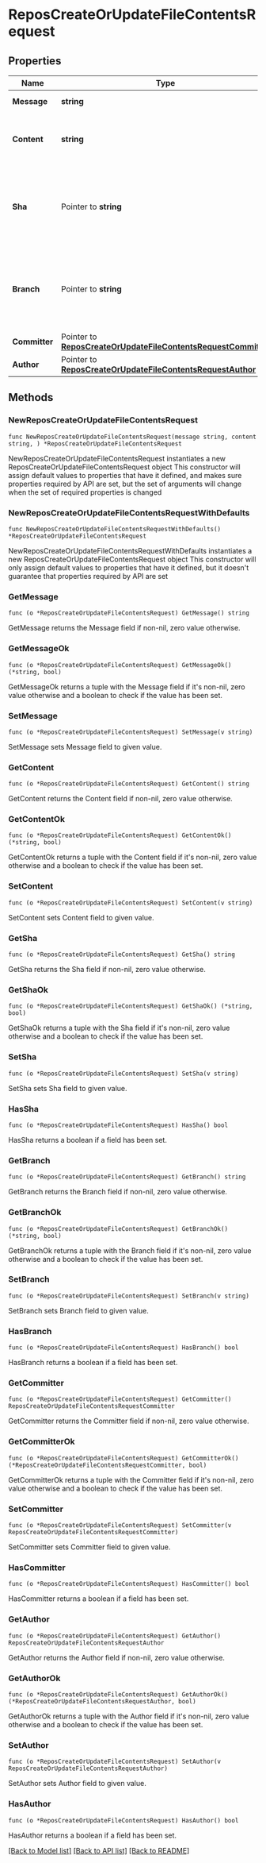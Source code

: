 # ReposCreateOrUpdateFileContentsRequest

## Properties

Name | Type | Description | Notes
------------ | ------------- | ------------- | -------------
**Message** | **string** | The commit message. | 
**Content** | **string** | The new file content, using Base64 encoding. | 
**Sha** | Pointer to **string** | **Required if you are updating a file**. The blob SHA of the file being replaced. | [optional] 
**Branch** | Pointer to **string** | The branch name. Default: the repository’s default branch (usually &#x60;master&#x60;) | [optional] 
**Committer** | Pointer to [**ReposCreateOrUpdateFileContentsRequestCommitter**](ReposCreateOrUpdateFileContentsRequestCommitter.md) |  | [optional] 
**Author** | Pointer to [**ReposCreateOrUpdateFileContentsRequestAuthor**](ReposCreateOrUpdateFileContentsRequestAuthor.md) |  | [optional] 

## Methods

### NewReposCreateOrUpdateFileContentsRequest

`func NewReposCreateOrUpdateFileContentsRequest(message string, content string, ) *ReposCreateOrUpdateFileContentsRequest`

NewReposCreateOrUpdateFileContentsRequest instantiates a new ReposCreateOrUpdateFileContentsRequest object
This constructor will assign default values to properties that have it defined,
and makes sure properties required by API are set, but the set of arguments
will change when the set of required properties is changed

### NewReposCreateOrUpdateFileContentsRequestWithDefaults

`func NewReposCreateOrUpdateFileContentsRequestWithDefaults() *ReposCreateOrUpdateFileContentsRequest`

NewReposCreateOrUpdateFileContentsRequestWithDefaults instantiates a new ReposCreateOrUpdateFileContentsRequest object
This constructor will only assign default values to properties that have it defined,
but it doesn't guarantee that properties required by API are set

### GetMessage

`func (o *ReposCreateOrUpdateFileContentsRequest) GetMessage() string`

GetMessage returns the Message field if non-nil, zero value otherwise.

### GetMessageOk

`func (o *ReposCreateOrUpdateFileContentsRequest) GetMessageOk() (*string, bool)`

GetMessageOk returns a tuple with the Message field if it's non-nil, zero value otherwise
and a boolean to check if the value has been set.

### SetMessage

`func (o *ReposCreateOrUpdateFileContentsRequest) SetMessage(v string)`

SetMessage sets Message field to given value.


### GetContent

`func (o *ReposCreateOrUpdateFileContentsRequest) GetContent() string`

GetContent returns the Content field if non-nil, zero value otherwise.

### GetContentOk

`func (o *ReposCreateOrUpdateFileContentsRequest) GetContentOk() (*string, bool)`

GetContentOk returns a tuple with the Content field if it's non-nil, zero value otherwise
and a boolean to check if the value has been set.

### SetContent

`func (o *ReposCreateOrUpdateFileContentsRequest) SetContent(v string)`

SetContent sets Content field to given value.


### GetSha

`func (o *ReposCreateOrUpdateFileContentsRequest) GetSha() string`

GetSha returns the Sha field if non-nil, zero value otherwise.

### GetShaOk

`func (o *ReposCreateOrUpdateFileContentsRequest) GetShaOk() (*string, bool)`

GetShaOk returns a tuple with the Sha field if it's non-nil, zero value otherwise
and a boolean to check if the value has been set.

### SetSha

`func (o *ReposCreateOrUpdateFileContentsRequest) SetSha(v string)`

SetSha sets Sha field to given value.

### HasSha

`func (o *ReposCreateOrUpdateFileContentsRequest) HasSha() bool`

HasSha returns a boolean if a field has been set.

### GetBranch

`func (o *ReposCreateOrUpdateFileContentsRequest) GetBranch() string`

GetBranch returns the Branch field if non-nil, zero value otherwise.

### GetBranchOk

`func (o *ReposCreateOrUpdateFileContentsRequest) GetBranchOk() (*string, bool)`

GetBranchOk returns a tuple with the Branch field if it's non-nil, zero value otherwise
and a boolean to check if the value has been set.

### SetBranch

`func (o *ReposCreateOrUpdateFileContentsRequest) SetBranch(v string)`

SetBranch sets Branch field to given value.

### HasBranch

`func (o *ReposCreateOrUpdateFileContentsRequest) HasBranch() bool`

HasBranch returns a boolean if a field has been set.

### GetCommitter

`func (o *ReposCreateOrUpdateFileContentsRequest) GetCommitter() ReposCreateOrUpdateFileContentsRequestCommitter`

GetCommitter returns the Committer field if non-nil, zero value otherwise.

### GetCommitterOk

`func (o *ReposCreateOrUpdateFileContentsRequest) GetCommitterOk() (*ReposCreateOrUpdateFileContentsRequestCommitter, bool)`

GetCommitterOk returns a tuple with the Committer field if it's non-nil, zero value otherwise
and a boolean to check if the value has been set.

### SetCommitter

`func (o *ReposCreateOrUpdateFileContentsRequest) SetCommitter(v ReposCreateOrUpdateFileContentsRequestCommitter)`

SetCommitter sets Committer field to given value.

### HasCommitter

`func (o *ReposCreateOrUpdateFileContentsRequest) HasCommitter() bool`

HasCommitter returns a boolean if a field has been set.

### GetAuthor

`func (o *ReposCreateOrUpdateFileContentsRequest) GetAuthor() ReposCreateOrUpdateFileContentsRequestAuthor`

GetAuthor returns the Author field if non-nil, zero value otherwise.

### GetAuthorOk

`func (o *ReposCreateOrUpdateFileContentsRequest) GetAuthorOk() (*ReposCreateOrUpdateFileContentsRequestAuthor, bool)`

GetAuthorOk returns a tuple with the Author field if it's non-nil, zero value otherwise
and a boolean to check if the value has been set.

### SetAuthor

`func (o *ReposCreateOrUpdateFileContentsRequest) SetAuthor(v ReposCreateOrUpdateFileContentsRequestAuthor)`

SetAuthor sets Author field to given value.

### HasAuthor

`func (o *ReposCreateOrUpdateFileContentsRequest) HasAuthor() bool`

HasAuthor returns a boolean if a field has been set.


[[Back to Model list]](../README.md#documentation-for-models) [[Back to API list]](../README.md#documentation-for-api-endpoints) [[Back to README]](../README.md)



